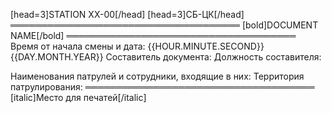 [head=3]STATION XX-00[/head]
[head=3]СБ-ЦК[/head]
═════════════════════════════════════
[bold]DOCUMENT NAME[/bold]
═════════════════════════════════════
Время от начала смены и дата: {{HOUR.MINUTE.SECOND}} {{DAY.MONTH.YEAR}}
Составитель документа:
Должность составителя:

Наименования патрулей и сотрудники, входящие в них:
Территория патрулирования:
═════════════════════════════════════
[italic]Место для печатей[/italic]
